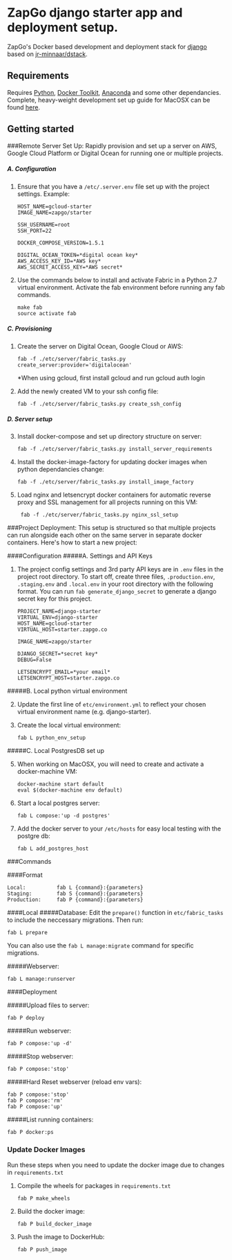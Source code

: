 # ZapGo django starter app and deployment setup.
ZapGo's Docker based development and deployment stack for [django](https://www.djangoproject.com/) based on [jr-minnaar/dstack](https://github.com/jr-minnaar/dstack).

## Requirements

Requires [Python](https://www.python.org/), [Docker Toolkit](https://docs.docker.com/), [Anaconda](https://store.continuum.io/cshop/anaconda/) and some other dependancies. Complete, heavy-weight development set up guide for MacOSX can be found [here](https://github.com/jr-minnaar/goeie-hoop).

## Getting started
###Remote Server Set Up:
Rapidly provision and set up a server on AWS, Google Cloud Platform or Digital Ocean for running one or multiple projects.

##### A. Configuration

1. Ensure that you have a `/etc/.server.env` file set up with the project settings. Example:

	```
	HOST_NAME=gcloud-starter
	IMAGE_NAME=zapgo/starter
	
	SSH_USERNAME=root
	SSH_PORT=22
	
	DOCKER_COMPOSE_VERSION=1.5.1
	
	DIGITAL_OCEAN_TOKEN=*digital ocean key*
	AWS_ACCESS_KEY_ID=*AWS key*
	AWS_SECRET_ACCESS_KEY=*AWS secret*
	```

2. Use the commands below to install and activate Fabric in a Python 2.7 virtual environment. Activate the fab environment before running any fab commands.

	```
	make fab
	source activate fab
	```

##### C. Provisioning
	
1. Create the server on Digital Ocean, Google Cloud or AWS:
	```
	fab -f ./etc/server/fabric_tasks.py 		create_server:provider='digitalocean'
	```
	*When using gcloud, first install gcloud and run gcloud auth login

2. Add the newly created VM to your ssh config file:
	```
	fab -f ./etc/server/fabric_tasks.py create_ssh_config
	```

##### D. Server setup
	
3. Install docker-compose and set up directory structure on server:
	```
	fab -f ./etc/server/fabric_tasks.py install_server_requirements
	```

4. Install the docker-image-factory for updating docker images when python dependancies change:
	```
	fab -f ./etc/server/fabric_tasks.py install_image_factory
	```
	
5. Load nginx and letsencrypt docker containers for automatic reverse proxy and SSL management for all projects running on this VM:
	```
	 fab -f ./etc/server/fabric_tasks.py nginx_ssl_setup
	 ```

###Project Deployment:
This setup is structured so that multiple projects can run alongside each other on the same server in separate docker containers. Here's how to start a new project:

####Configuration
#####A. Settings and API Keys

1. The project config settings and 3rd party API keys are in `.env` files in the project root directory. To start off, create three files, `.production.env`, `.staging.env` and `.local.env` in your root directory with the following format. You can run `fab generate_django_secret` to generate a django secret key for this project.

	```
	PROJECT_NAME=django-starter 
	VIRTUAL_ENV=django-starter 
	HOST_NAME=gcloud-starter
	VIRTUAL_HOST=starter.zapgo.co
	
	IMAGE_NAME=zapgo/starter
	
	DJANGO_SECRET=*secret key*
	DEBUG=False
	
	LETSENCRYPT_EMAIL=*your email*
	LETSENCRYPT_HOST=starter.zapgo.co
	```

#####B. Local python virtual environment

2. Update the first line of `etc/environment.yml` to reflect your chosen virtual environment name (e.g. django-starter).
	
3. Create the local virtual environment:
	
	```
	fab L python_env_setup
	```
	
#####C. Local PostgresDB set up

5. When working on MacOSX, you will need to create and activate a docker-machine VM:

	```
	docker-machine start default
	eval $(docker-machine env default)
	```

6. Start a local postgres server:
	
	```
	fab L compose:'up -d postgres'
	```
6. Add the docker server to your `/etc/hosts` for easy local testing with the postgre db:

	```
	fab L add_postgres_host
	```
	
###Commands

####Format
```
Local:			fab L {command}:{parameters}
Staging:		fab S {command}:{parameters}
Production:		fab P {command}:{parameters}
```
####Local
#####Database:
Edit the `prepare()` function in `etc/fabric_tasks` to include the neccessary migrations. Then run:

```
fab L prepare
```
You can also use the `fab L manage:migrate` command for specific migrations.
	
#####Webserver:

```	
fab L manage:runserver
```
####Deployment

#####Upload files to server:
```
fab P deploy
```
#####Run webserver:
```
fab P compose:'up -d'
```
#####Stop webserver:
```
fab P compose:'stop'
```
#####Hard Reset webserver (reload env vars):
```
fab P compose:'stop'
fab P compose:'rm'
fab P compose:'up'
```
#####List running containers:
```
fab P docker:ps
```
### Update Docker Images
Run these steps when you need to update the docker image due to changes in `requirements.txt`

1. Compile the wheels for packages in `requirements.txt`
	
	```
	fab P make_wheels
	```
2. Build the docker image:

	```
	fab P build_docker_image
	```
3. Push the image to DockerHub:

	```
	fab P push_image
	```



